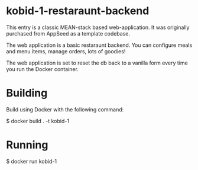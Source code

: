 kobid-1-restaraunt-backend
==========================

This entry is a classic MEAN-stack based web-application. It was originally purchased from AppSeed as a template codebase. 

The web application is a basic restaraunt backend. You can configure meals and menu items, manage orders, lots of goodies!

The web application is set to reset the db back to a vanilla form every time you run the Docker container.

Building
========

Build using Docker with the following command:

$ docker build . -t kobid-1



Running
=======

$ docker run kobid-1


